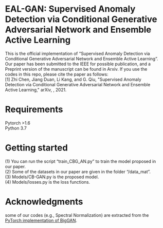 EAL-GAN: Supervised Anomaly Detection via Conditional Generative Adversarial Network and Ensemble Active Learning
===
This is the official implementation of “Supervised Anomaly Detection via Conditional Generative Adversarial Network and Ensemble Active Learning”. Our paper has been submitted to the IEEE for possible publication, and a Preprint version of the manuscript can be found in Arxiv. If you use the codes in this repo, please cite the paper as follows:<br>
[1]	Zhi Chen, Jiang Duan, Li Kang, and G. Qiu, "Supervised Anomaly Detection via Conditional Generative Adversarial Network and Ensemble Active Learning," arXiv, , 2021.


Requirements
===
Pytorch >1.6 <br>
Python 3.7<br>

Getting started
===
(1)	You can run the script “train_CBG_AN.py” to train the model proposed in our paper.<br>
(2)	Some of the datasets in our paper are given in the folder “/data_mat”. <br>
(3)	Models/CB-GAN.py is the proposed model.<br>
(4)	Models/losses.py is the loss functions.<br>


Acknowledgments
===
some of our codes (e.g., Spectral Normalization) are extracted from the [PyTorch implementation of BigGAN]( https://github.com/ajbrock/BigGAN-PyTorch).
